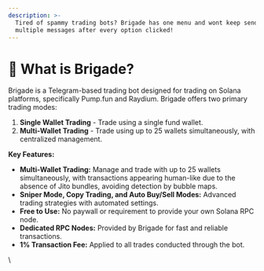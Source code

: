 ```yaml
---
description: >-
  Tired of spammy trading bots? Brigade has one menu and wont keep sending you
  multiple messages after every option clicked!
---
```


# 🤖 What is Brigade?

Brigade is a Telegram-based trading bot designed for trading on Solana platforms, specifically Pump.fun and Raydium. Brigade offers two primary trading modes:

1. **Single Wallet Trading** - Trade using a single fund wallet.
2. **Multi-Wallet Trading** - Trade using up to 25 wallets simultaneously, with centralized management.

**Key Features:**

* **Multi-Wallet Trading:** Manage and trade with up to 25 wallets simultaneously, with transactions appearing human-like due to the absence of Jito bundles, avoiding detection by bubble maps.
* **Sniper Mode, Copy Trading, and Auto Buy/Sell Modes:** Advanced trading strategies with automated settings.
* **Free to Use:** No paywall or requirement to provide your own Solana RPC node.
* **Dedicated RPC Nodes:** Provided by Brigade for fast and reliable transactions.
* **1% Transaction Fee:** Applied to all trades conducted through the bot.

\\
